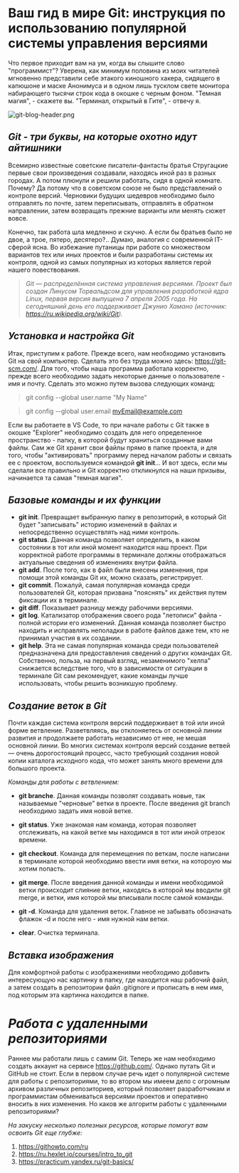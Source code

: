 # Ваш гид в мире Git: инструкция по использованию популярной системы управления версиями 

Что первое приходит вам на ум, когда вы слышите слово "программист"? Уверена, как минимум половина из моих читателей мгновенно представили себе этакого киношного хакера, сидящего в капюшоне и маске Анонимуса и в одном лишь тусклом свете монитора набирающего тысячи строк кода в окошке с черным фоном. "Темная магия", - скажете вы. "Терминал, открытый в Гите", - отвечу я. 

![git-blog-header.png](git-blog-header.png)

## *Git - три буквы, на которые охотно идут айтишники* 

Всемирно известные советские писатели-фантасты братья Стругацкие первые свои произведения создавали, находясь иной раз в разных городах. А потом плюнули и решили работать, сидя в одной комнате. Почему? Да потому что в советском союзе не было представлений о контроле версий. Черновики будущих шедевров необходимо было отправлять по почте, затем переписывать, отправлять в обратном направлении, затем возвращать прежние варианты или менять сюжет вовсе. 

Конечно, так работа шла медленно и скучно. А если бы братьев было не двое, а трое, пятеро, десятеро?.. Думаю, аналогия с современной IT-сферой ясна. Во избежание путаницы при работе со множеством вариантов тех или иных проектов и были разработаны системы их контроля, одной из самых популярных из которых является герой нашего повествования. 

> *Git — распределённая система управления версиями. Проект был создан Линусом Торвальдсом для управления разработкой ядра Linux, первая версия выпущена 7 апреля 2005 года. На сегодняшний день его поддерживает Джунио Хамано (источник: <https://ru.wikipedia.org/wiki/Git>).*

## *Установка и настройка Git* 

Итак, приступим к работе. Прежде всего, нам необходимо установить Git на свой компьютер. Сделать это без труда можно здесь: <https://git-scm.com/>. 
Для того, чтобы наша программа работала корректно, прежде всего необходимо задать некоторые данные о пользователе - имя и почту. Сделать это можно путем вызова следующих команд:

>git config --global user.name "My Name"

>git config --global user.email myEmail@example.com

Если вы работаете в VS Code, то при начале работы с Git также в окошке "Explorer" необходимо создать для него определенное пространство - папку, в которой будут храниться созданные вами файлы. Сам же Git хранит свои файлы прямо в папке проекта, и для того, чтобы "активировать" программу перед началом работы и связать ее с проектом, воспользуемся командой **git init**... И вот здесь, если мы сделали все правильно и Git корректно откликнулся на наши призывы, начинается та самая "темная магия".

## *Базовые команды и их функции* 

* **git init**. Превращает выбранную папку в репозиторий, в который Git будет "записывать" историю изменений в файлах и непосредственно осуществлять над ними контроль.
* **git status**. Данная команда позволяет определить, в каком состоянии в тот или иной момент находится наш проект. При корректной работе программы в терминале должны отображаться актуальные сведения об изменениях внутри файла. 
* **git add**. После того, как в файл были внесены изменения, при помощи этой команды Git их, можно сказать, регистрирует. 
* **git commit**. Пожалуй, самая популярная команда среди пользователей Git, которая призвана "пояснять" их действия путем фиксации их в терминале. 
* **git diff**. Показывает разницу между рабочими версиями.
* **git log**. Катализатор отображения своего рода "летописи" файла - полной истории его изменений. Данная команда позволяет быстро находить и исправлять неполадки в работе файлов даже тем, кто не принимал участия в их создании. 
* **git help**. Эта не самая популярная команда среди пользователей предназначена для предоставления сведений о других командах Git. Собственно, польза, на первый взгляд, незаменимого "хелпа" снижается вследствие того, что в зависимости от ситуации в терминале Git сам рекомендует, какие команды лучше использовать, чтобы решить возникшую проблему. 

## *Создание веток в Git*

Почти каждая система контроля версий поддерживает в той или иной форме ветвление. Разветвляясь, вы отклоняетесь от основной линии развития и продолжаете работать независимо от нее, не мешая основной линии. Во многих системах контроля версий создание ветвей — очень дорогостоящий процесс, часто требующий создания новой копии каталога исходного кода, что может занять много времени для большого проекта.

*Команды для работы с ветвлением:*

* **git branche**. Данная команды позволят создавать новые, так называемые "черновые" ветки в проекте. После введения git branch необходимо задать имя новой ветке.
* **git status**. Уже знакомая нам команда, которая позволяет отслеживать, на какой ветке мы находимся в тот или иной отрезок времени.
* **git checkout**. Команда для перемещения по веткам, после написани в терминале которой необходимо ввести имя ветки, на котороую мы хотим попасть.
* **git merge**. После введения данной команды и имени необходимой ветки происходит слияние ветки, находясь в которой мы вводили git merge, и ветки, имя которой мы вписывали после самой команды.
* **git -d**. Команда для удаления веток. Главное не забывать обозначать флажок -d и после него - имя нужной нам ветки.

* **clear**. Очистка терминала.

## *Вставка изображения* 

Для комфортной работы с изображениями необходимо добавить интересующую нас картинку в папку, где находится наш рабочий файл, а затем создать в репозитории файл .gitignore и прописать в нем имя, под которым эта картинка находится в папке. 

# *Работа с удаленными репозиториями*

Раннее мы работали лишь с самим Git. Теперь же нам необходимо создать аккаунт на сервисе <https://github.com/>. Однако путать Git и GitHub не стоит. Если в первом случае речь идет о популярной системе для работы с репозиториями, то во втором мы имеем дело с огромным архивом различных репозиториев, который позволяет разработчикам и программистам обмениваться версиями проектов и оперативно вносить в них изменения. Но каков же алгоритм работы с удаленными репозиториями?



*На закуску несколько полезных ресурсов, которые помогут вам освоить Git еще глубже:*

1. <https://githowto.com/ru>
2. <https://ru.hexlet.io/courses/intro_to_git>
3. <https://practicum.yandex.ru/git-basics/>